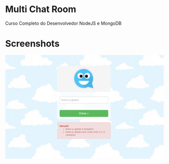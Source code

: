 # Multi Chat Room
Curso Completo do Desenvolvedor NodeJS e MongoDB


# Screenshots
<p align="center">
  <img src="https://github.com/karenyov/multiChatRoom/blob/main/app.png" width="700">
</p>
